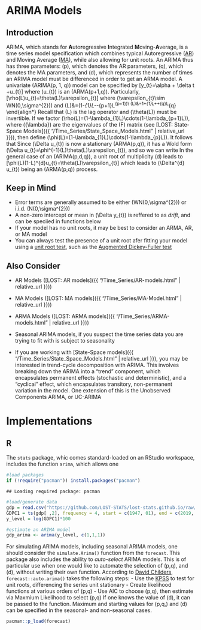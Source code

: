 ARIMA Models
================

## Introduction

ARIMA, which stands for **A**uto**r**egressive **I**ntegrated
**M**oving-**A**verage, is a time series model specification which
combines typical Autoregressive
([AR](https://en.wikipedia.org/wiki/Autoregressive_model)) and Moving
Average ([MA](https://en.wikipedia.org/wiki/Moving-average_model)),
while also allowing for unit roots. An ARIMA thus has three parameters:
\(p\), which denotes the AR parameters, \(q\), which denotes the MA
parameters, and \(d\), which represents the number of times an ARIMA
model must be differenced in order to get an ARMA model. A univariate
\(ARIMA(p, 1, q)\) model can be specified by
\[y_{t}=\alpha + \delta t +u_{t}\] where \(u_{t}\) is an
\(ARMA(p+1,q)\). Particularly, \[\rho(L)u_{t}=\theta(L)\varepsilon_{t}\]
where \(\varepsilon_{t}\sim WN(0,\sigma^{2})\) and 
(L)&=(1-*{1}L--*{p+1}L<sup>{p+1})\\ (L)&=1+*{1}L++*{q}L</sup>{q}
\\end{align\*} Recall that \(L\) is the lag operator and \(\theta(L)\)
must be invertible. If we factor
\(\rho(L)=(1-\lambda_{1}L)\cdots(1-\lambda_{p+1}L)\), where
\(\{\lambda\}\) are the eigenvalues of the \(F\) matrix (see \[LOST:
State-Space Models\]({{ “/Time\_Series/State\_Space\_Models.html” |
relative\_url }})), then define
\(\phi(L)=(1-\lambda_{1}L)\cdots(1-\lambda_{p}L)\). It follows that 
Since \(\Delta u_{t}\) is now a stationary \(ARMA(p,q)\), it has a Wold
form \(\Delta u_{t}=\phi^{-1}(L)\theta(L)\varepsilon_{t}\), and so we
can write  In the general case of an \(ARIMA(p,d,q)\), a unit root of
multiplicity \(d\) leads to
\[\phi(L)(1-L)^{d}u_{t}=\theta(L)\varepsilon_{t}\] which leads to
\(\Delta^{d} u_{t}\) being an \(ARMA(p,q)\) process.

## Keep in Mind

  - Error terms are generally assumed to be either \(WN(0,\sigma^{2})\)
    or i.i.d. \(N(0,\sigma^{2})\)
  - A non-zero intercept or mean in \(\Delta y_{t}\) is reffered to as
    *drift*, and can be speciied in functions below
  - If your model has no unit roots, it may be best to consider an ARMA,
    AR, or MA model
  - You can always test the presence of a unit root afer fitting your
    model using a [unit root
    test](https://en.wikipedia.org/wiki/Unit_root_test), such as the
    [Augmented Dickey-Fuller
    test](https://en.wikipedia.org/wiki/Augmented_Dickey%E2%80%93Fuller_test)

## Also Consider

  - AR Models (\[LOST: AR models\]({{ “/Time\_Series/AR-models.html” |
    relative\_url }}))

  - MA Models (\[LOST: MA models\]({{ “/Time\_Series/MA-Model.html” |
    relative\_url }}))

  - ARMA Models (\[LOST: ARMA models\]({{
    “/Time\_Series/ARMA-models.html” | relative\_url }}))

  - Seasonal ARIMA models, if you suspect the time series data you are
    trying to fit with is subject to seasonality

  - If you are working with \[State-Space models\]({{
    “/Time\_Series/State\_Space\_Models.html” | relative\_url }}), you
    may be interested in trend-cycle decomposition with ARIMA. This
    involves breaking down the ARIMA into a “trend” component, which
    encapsulates permanent effects (stochastic and deterministic), and a
    “cyclical” effect, which encapsulates transitory, non-permanent
    variation in the model. One extension of this is the Unobserved
    Components ARIMA, or UC-ARIMA

# Implementations

## R

The `stats` package, whic comes standard-loaded on an RStudio workspace,
includes the function `arima`, which allows one

``` r
#load packages
if (!require("pacman")) install.packages("pacman")
```

    ## Loading required package: pacman

``` r
#load/generate data
gdp = read.csv("https://github.com/LOST-STATS/lost-stats.github.io/raw/source/Time_Series/Data/GDPC1.csv")
GDPC1 = ts(gdp[ ,2], frequency = 4, start = c(1947, 01), end = c(2019, 04))
y_level = log(GDPC1)*100
```

``` r
#estimate an ARIMA model
gdp_arima <- arima(y_level, c(1,1,1))
```

For simulating ARIMA models, including seasonal ARIMA models, one should
consider the `simulate.Arima()` function from the `forecast`. This
package also includes the ability to *auto-select* ARIMA models. This is
of particular use when one would like to automate the selection of
\(p,q\), and \(d\), without writing their own function. According to
[David
Childers](https://donskerclass.github.io/Forecasting/ARIMA.html#:~:text=Condition%20for%20stationarity%20or%20an%20ARMA%20model%20is,roots%2C%20differencing%20%5C%28y_t%5C%29%20d%20times%20can%20restore%20stationarity),
`forecast::auto.arima()` takes the following steps: - Use the
[KPSS](https://en.wikipedia.org/wiki/KPSS_test) to test for unit roots,
differencing the series unit stationary - Create likelihood functions at
various orders of \(p,q\) - Use AIC to choose \(p,q\), then estimate via
Maxmium Likelihood to select \(p,q\) If one knows the value of \(d\), it
can be passed to the function. Maximum and starting values for \(p,q,\)
and \(d\) can be specified in the seasonal- and non-seasonal cases.

``` r
pacman::p_load(forecast)
```
